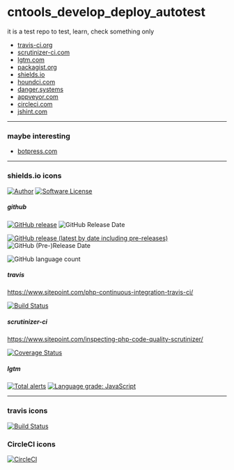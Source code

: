 # cntools_develop_deploy_autotest

it is a test repo to test, learn, check something only

* [travis-ci.org](https://travis-ci.org)
* [scrutinizer-ci.com](https://scrutinizer-ci.com)
* [lgtm.com](https://lgtm.com)
* [packagist.org](https://packagist.org)
* [shields.io](https://shields.io)
* [houndci.com](https://houndci.com)
* [danger.systems](https://danger.systems)
* [appveyor.com](https://www.appveyor.com)
* [circleci.com](https://circleci.com)
* [jshint.com](https://jshint.com)

---
### maybe interesting
* [botpress.com](https://botpress.com/)

---
### shields.io icons

[![Author](http://img.shields.io/badge/author-@cntools-blue.svg?style=flat-square)](https://github.com/cn-tools)
[![Software License](https://img.shields.io/badge/license-MIT-brightgreen.svg?style=flat-square)](LICENSE)

##### github

[![GitHub release](https://img.shields.io/github/release/cn-tools/cntools_develop_deploy_autotest.svg?maxAge=2592000&style=flat-square)](https://github.com/cn-tools/cntools_develop_deploy_autotest/releases)
![GitHub Release Date](https://img.shields.io/github/release-date/cn-tools/cntools_develop_deploy_autotest)

[![GitHub release (latest by date including pre-releases)](https://img.shields.io/github/release/cn-tools/cntools_develop_deploy_autotest.svg?include_prereleases&maxAge=2592000&style=flat-square)](https://github.com/cn-tools/cntools_develop_deploy_autotest/releases)
![GitHub (Pre-)Release Date](https://img.shields.io/github/release-date-pre/cn-tools/cntools_develop_deploy_autotest)

![GitHub language count](https://img.shields.io/github/languages/count/cn-tools/cntools_develop_deploy_autotest)

##### travis

https://www.sitepoint.com/php-continuous-integration-travis-ci/

[![Build Status](https://img.shields.io/travis/cn-tools/cntools_develop_deploy_autotest/master.svg?style=flat-square)](https://travis-ci.org/cn-tools/cntools_develop_deploy_autotest)

##### scrutinizer-ci

https://www.sitepoint.com/inspecting-php-code-quality-scrutinizer/

[![Coverage Status](https://img.shields.io/scrutinizer/coverage/g/cn-tools/cntools_develop_deploy_autotest.svg?style=flat-square)](https://scrutinizer-ci.com/g/cn-tools/cntools_develop_deploy_autotest/code-structure)

##### lgtm

[![Total alerts](https://img.shields.io/lgtm/alerts/g/cn-tools/cntools_develop_deploy_autotest.svg?logo=lgtm&logoWidth=18)](https://lgtm.com/projects/g/cn-tools/cntools_develop_deploy_autotest/alerts/)
[![Language grade: JavaScript](https://img.shields.io/lgtm/grade/javascript/g/cn-tools/cntools_develop_deploy_autotest.svg?logo=lgtm&logoWidth=18)](https://lgtm.com/projects/g/cn-tools/cntools_develop_deploy_autotest/context:javascript)

---
### travis icons

[![Build Status](https://travis-ci.org/cn-tools/cntools_develop_deploy_autotest.svg?branch=master)](https://travis-ci.org/cn-tools/cntools_develop_deploy_autotest)

### CircleCI icons

[![CircleCI](https://circleci.com/gh/cn-tools/cntools_develop_deploy_autotest/tree/master.svg?style=svg)](https://circleci.com/gh/cn-tools/cntools_develop_deploy_autotest/tree/master)
